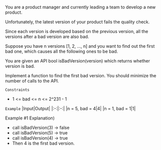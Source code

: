 You are a product manager and currently leading a team to develop a new product. 

Unfortunately, the latest version of your product fails the quality check. 

Since each version is developed based on the previous version, all the versions after a bad version are also bad.

Suppose you have n versions [1, 2, ..., n] and you want to find out the first bad one, which causes all the following ones to be bad.

You are given an API bool isBadVersion(version) which returns whether version is bad. 

Implement a function to find the first bad version. You should minimize the number of calls to the API.

`Constraints`
- 1 <= bad <= n <= 2^231 - 1

`Example`
|Input|Output|
|:-:|:-:|
|n = 5, bad = 4|4|
|n = 1, bad = 1|1|

Example #1 Explanation)
- call isBadVersion(3) -> false
- call isBadVersion(5) -> true
- call isBadVersion(4) -> true
- Then 4 is the first bad version.
